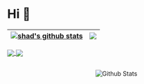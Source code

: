 # Hi 👋
| <a href="https://github.com/shad-ct/github-readme-stats"><img align="center" src="https://github-readme-stats.vercel.app/api?username=shad-ct&show_icons=true&include_all_commits=true&theme=buefy&hide_border=true" alt="shad's github stats" /></a> | <a href="https://github.com/shad-ct/github-readme-stats"><img align="center" src="https://github-readme-stats.vercel.app/api/top-langs/?username=shad-ct&layout=compact&theme=buefy&hide_border=true" /></a> |
| ------------- | ------------- |
<a href="https://github.com/shad-ct/github-readme-stats">
  <img align="center" src="https://github-readme-stats.vercel.app/api/pin/?username=shad-ct&repo=github-readme-stats&theme=buefy" />
</a>
<a href="https://github.com/shad-ct/Code-Notes">
  <img align="center" src="https://github-readme-stats.vercel.app/api/pin/?username=shad-ct&repo=anuraghazra.github.io&theme=buefy" />
</a>

<br />
<br />
<p align="center">
        <img src="https://raw.githubusercontent.com/mayhemantt/mayhemantt/Update/svg/Bottom.svg" alt="Github Stats" />
</p>
